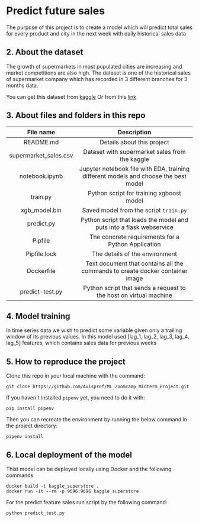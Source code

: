 # Predict future sales

The purpose of this project is to create a model which will predict total sales for every product and city in the next week with daily historical sales data

## 2. About the dataset

The growth of supermarkets in most populated cities are increasing and market competitions are also high. The dataset is one of the historical sales of supermarket company which has recorded in 3 different branches for 3 months data.

You can get this dataset from [kaggle](https://www.kaggle.com/datasets/aungpyaeap/supermarket-sales)
Or from this [link](https://github.com/Avisprof/ML_Zoomcamp_Midterm_Project/blob/main/supermarket_sales.csv)

## 3. About files and folders in this repo

|  File name |      Description       |
|:--------:|:-----------------------------------:|
|    README.md   |Details about this project| 
|    supermarket_sales.csv   |Dataset with supermarket sales from the kaggle |
|    notebook.ipynb   |Jupyter notebook file with EDA, training different models and choose the best model |
|    train.py   |Python script for training xgboost model |
|    xgb_model.bin   |Saved model from the script `train.py` |
|    predict.py   |Python script that loads the model and puts into a flask webservice|
|    Pipfile   |The concrete requirements for a Python Application|
|    Pipfile.lock   |The details of the environment|
|    Dockerfile   |Text document that contains all the commands to create docker container image|
|    predict-test.py   |Python script that sends a request to the host on virtual machine |
 
## 4. Model training
In time series data we wish to predict some variable given only a trailing window of its previous values. 
In this model used [lag_1, lag_2, lag_3, lag_4, lag_5] features, which contains sales data for previous weeks

## 5. How to reproduce the project
Clone this repo in your local machine with the command:
```
git clone https://github.com/Avisprof/ML_Zoomcamp_Midterm_Project.git
```
If you haven't installed `pipenv` yet, you need to do it with:
```
pip install pipenv
```
Then you can recreate the environment by running the below command in the project directory:
```
pipenv install
```

## 6. Local deployment of the model
Thist model can be deployed locally using Docker and the following commands
```
docker build -t kaggle_superstore .
docker run -it --rm -p 9696:9696 kaggle_superstore
```

For the predict feature sales run script by the following command:
```
python predict_test.py
```
